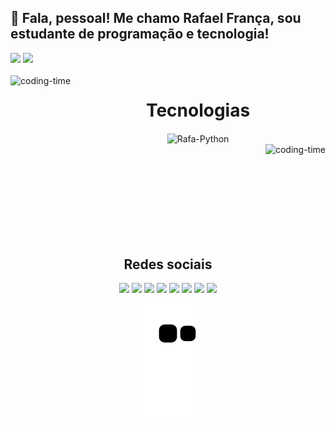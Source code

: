 ## 👋 Fala, pessoal!  Me chamo Rafael França, sou estudante de programação e tecnologia! 




<div >
  <img height="180em" src="https://github-readme-stats.vercel.app/api?username=Rafasfrancah&show_icons=true&theme=great-gatsby&include_all_commits=true&count_private=true"/>
  <img height="141em"   src="https://github-readme-stats.vercel.app/api/top-langs/?username=Rafasfrancah&layout=compact&langs_count=16&theme=great-gatsby"/>
</div>

 
<div  align="center"> 
  <div style="display: inline_block"><br>
    <img align="left" height="250" alt="coding-time" src="code.gif">
    <h1 align="center">Tecnologias </h1>
  <img align="center" alt="Rafa-Python" height="120" width="130" 
 <img src="https://cdn.jsdelivr.net/gh/devicons/devicon/icons/java/java-original-wordmark.svg" />
 <div style="display: flex; justify-content: space-between;"> <br>
  <img align="left"height="150" alt="coding-time" src="code.gif">
 
  
</div>
  
 ## Redes sociais

<div> 
 
 
  <a href="https://instagram.com/rafasfrancah" target="_blank"><img src="https://img.shields.io/badge/-Instagram-%23E4405F?style=for-the-badge&logo=instagram&logoColor=white" target="_blank"></a>
 	  <a href = "mailto:rafasfrancah@gmail.com"><img src="https://img.shields.io/badge/-Gmail-%23333?style=for-the-badge&logo=gmail&logoColor=white" target="_blank"></a>
  <a href="https://www.linkedin.com/in/rafael-frança-480006246" target="_blank"><img src="https://img.shields.io/badge/-LinkedIn-%230077B5?style=for-the-badge&logo=linkedin&logoColor=white" target="_blank"></a> 
   <a href="https://twitter.com/rafasfrancah" target="_blank"><img src="https://img.shields.io/badge/Twitter-1DA1F2?style=for-the-badge&logo=twitter&logoColor=white" target="_blank"></a> 
    <a href="https://api.whatsapp.com/send?phone=5585996422997" target="_blank"><img src="https://img.shields.io/badge/WhatsApp-25D366?style=for-the-badge&logo=whatsapp&logoColor=white" target="_blank"></a> 
  <a href="https://youtube.com/channel/UCPqt-5lbfh1ORv2SjIk1AkA" target="_blank"><img src="https://img.shields.io/badge/YouTube-FF0000?style=for-the-badge&logo=youtube&logoColor=white" target="_blank"></a>
  <a href="https://telegram.org/@Rafasfrancah" target="_blank"><img src="https://img.shields.io/badge/Telegram-2CA5E0?style=for-the-badge&logo=telegram&logoColor=white" target="_blank"></a>
   <a href="https://discord.com/channels/@me/<5585996422997>" target="_blank"><img src="https://img.shields.io/badge/Discord-7289DA?style=for-the-badge&logo=discord&logoColor=white" target="_blank"></a>
  
</div>
  
![snake gif](https://github.com/Rafasfrancah/Rafasfrancah/blob/output/github-contribution-grid-snake.svg)
